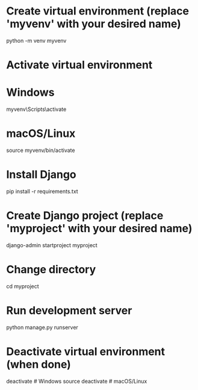# Create virtual environment (replace 'myvenv' with your desired name)
python -m venv myvenv

# Activate virtual environment
# Windows
myvenv\Scripts\activate

# macOS/Linux
source myvenv/bin/activate

# Install Django
pip install -r requirements.txt


# Create Django project (replace 'myproject' with your desired name)
django-admin startproject myproject

# Change directory
cd myproject

# Run development server
python manage.py runserver

# Deactivate virtual environment (when done)
deactivate  # Windows
source deactivate  # macOS/Linux
